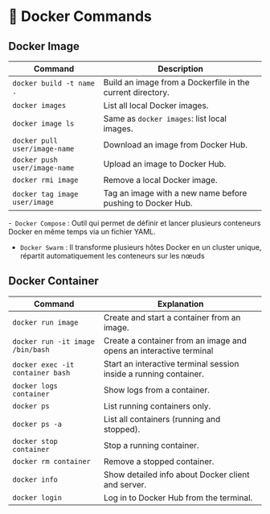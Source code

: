 # 🐳 Docker Commands 

## Docker Image

| Command                       | Description                                                |
| ----------------------------- | ---------------------------------------------------------- |
| `docker build -t name .`      | Build an image from a Dockerfile in the current directory. |
| `docker images`               | List all local Docker images.                              |
| `docker image ls`             | Same as `docker images`: list local images.                |
| `docker pull user/image-name` | Download an image from Docker Hub.                         |
| `docker push user/image-name` | Upload an image to Docker Hub.                             |
| `docker rmi image`            | Remove a local Docker image.                               |
| `docker tag image user/image` | Tag an image with a new name before pushing to Docker Hub. |

-` Docker Compose` : Outil qui permet de définir et lancer plusieurs conteneurs Docker en même temps via un fichier YAML.

- `Docker Swarm` : Il transforme plusieurs hôtes Docker en un cluster unique, répartit automatiquement les conteneurs sur les nœuds

## Docker Container

| Command                          | Explanation                                                        |
| -------------------------------- | ------------------------------------------------------------------ |
| `docker run image`               | Create and start a container from an image.                        |
| `docker run -it image /bin/bash` | Create a container from an image and opens an interactive terminal |
| `docker exec -it container bash` | Start an interactive terminal session inside a running container.  |
| `docker logs container`          | Show logs from a container.                                        |
| `docker ps`                      | List running containers only.                                      |
| `docker ps -a`                   | List all containers (running and stopped).                         |
| `docker stop container`          | Stop a running container.                                          |
| `docker rm container`            | Remove a stopped container.                                        |
| `docker info`                    | Show detailed info about Docker client and server.                 |
| `docker login`                   | Log in to Docker Hub from the terminal.                            |
